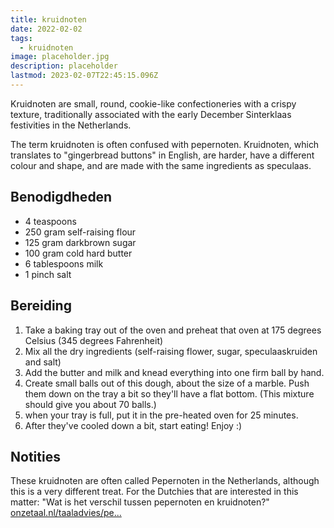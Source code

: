 ```yaml
---
title: kruidnoten
date: 2022-02-02
tags:
  - kruidnoten
image: placeholder.jpg
description: placeholder
lastmod: 2023-02-07T22:45:15.096Z
---
```


Kruidnoten are small, round, cookie-like confectioneries with a crispy texture, traditionally associated with the early December Sinterklaas festivities in the Netherlands.

The term kruidnoten is often confused with pepernoten. Kruidnoten, which translates to "gingerbread buttons" in English, are harder, have a different colour and shape, and are made with the same ingredients as speculaas.

## Benodigdheden

-   4 teaspoons 
-   250 gram  self-raising flour 
-   125 gram  darkbrown sugar 
-   100 gram  cold hard butter 
-   6 tablespoons  milk 
-   1 pinch  salt 

## Bereiding

1.  Take a baking tray out of the oven and preheat that oven at 175 degrees Celsius (345 degrees Fahrenheit) 
2.  Mix all the dry ingredients (self-raising flower, sugar, speculaaskruiden and salt) 
3.  Add the butter and milk and knead everything into one firm ball by hand. 
4.  Create small balls out of this dough, about the size of a marble. Push them down on the tray a bit so they'll have a flat bottom. (This mixture should give you about 70 balls.) 
5.  when your tray is full, put it in the pre-heated oven for 25 minutes. 
6.  After they've cooled down a bit, start eating! Enjoy :) 

## Notities

These kruidnoten are often called Pepernoten in the Netherlands, although this is a very different treat. For the Dutchies that are interested in this matter: "Wat is het verschil tussen pepernoten en kruidnoten?" [onzetaal.nl/taaladvies/pe...](https://onzetaal.nl/taaladvies/pepernoten-kruidnoten)